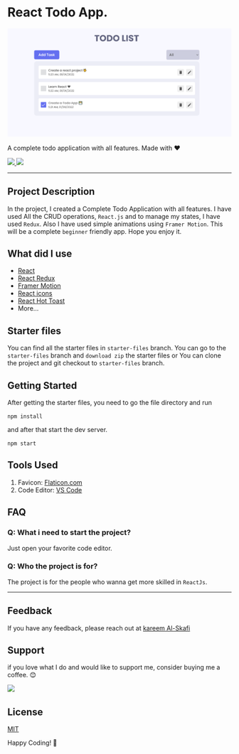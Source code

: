 # React Todo App.

![React Todo App](./banner.png)

A complete todo application with all features. Made with ❤️

<p align="left">
  <a href="https://kareem-portfolio.vercel.app/" target="_blank" rel="noreferrer">
    <img src="https://img.shields.io/website?down_message=Ofline&up_message=Online&url=https%3A%2F%2Fkareem-portfolio.vercel.app">
  </a>
  <a href="https://www.linkedin.com/in/abdalkareem-alskafi">
    <img src="https://img.shields.io/badge/LinkedIn-0077B5?style=for-the-badge&logo=linkedin&logoColor=white">
  </a>
</p>

---

## Project Description

In the project, I created a Complete Todo Application with all features. I have used All the CRUD operations, `React.js` and to manage my states, I have used `Redux`. Also I have used simple animations using `Framer Motion`. This will be a complete `beginner` friendly app. Hope you enjoy it.

## What did I use

- [React](https://reactjs.org/)
- [React Redux](https://redux.js.org/)
- [Framer Motion](https://framer.com/motion/)
- [React icons](https://react-icons.netlify.com/)
- [React Hot Toast](https://react-hot-toast.com/)
- More...

## Starter files

You can find all the starter files in `starter-files` branch. You can go to the `starter-files` branch and `download zip` the starter files or You can clone the project and git checkout to `starter-files` branch.

## Getting Started

After getting the starter files, you need to go the file directory and run

```shell
npm install
```

and after that start the dev server.

```shell
npm start
```

## Tools Used

1. Favicon: [Flaticon.com](https://www.flaticon.com/)
1. Code Editor: [VS Code](https://code.visualstudio.com/)

## FAQ

### Q: What i need to start the project?

Just open your favorite code editor.

### Q: Who the project is for?

The project is for the people who wanna get more skilled in `ReactJs`.

---

## Feedback

If you have any feedback, please reach out at [kareem Al-Skafi](https://kareem-portfolio.vercel.app/contact)

## Support

if you love what I do and would like to support me, consider buying me a coffee. 😊 <br>

<a href="https://www.buymeacoffee.com/kareemalskafi"><img src="https://cdn.buymeacoffee.com/buttons/v2/default-yellow.png" width="200" /></a>

## License

[MIT](https://choosealicense.com/licenses/mit/)

Happy Coding! 🚀
